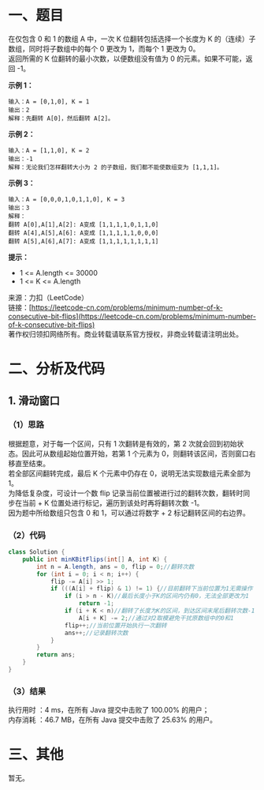 # 一、题目
在仅包含 0 和 1 的数组 A 中，一次 K 位翻转包括选择一个长度为 K 的（连续）子数组，同时将子数组中的每个 0 更改为 1，而每个 1 更改为 0。     
返回所需的 K 位翻转的最小次数，以便数组没有值为 0 的元素。如果不可能，返回 -1。     
     
**示例 1：**
```
输入：A = [0,1,0], K = 1
输出：2
解释：先翻转 A[0]，然后翻转 A[2]。
```
**示例 2：**      
```
输入：A = [1,1,0], K = 2
输出：-1
解释：无论我们怎样翻转大小为 2 的子数组，我们都不能使数组变为 [1,1,1]。
```
**示例 3：**    
```
输入：A = [0,0,0,1,0,1,1,0], K = 3
输出：3
解释：
翻转 A[0],A[1],A[2]: A变成 [1,1,1,1,0,1,1,0]
翻转 A[4],A[5],A[6]: A变成 [1,1,1,1,1,0,0,0]
翻转 A[5],A[6],A[7]: A变成 [1,1,1,1,1,1,1,1]
```
**提示：**     
- 1 <= A.length <= 30000
- 1 <= K <= A.length
      
来源：力扣（LeetCode）     
链接：[https://leetcode-cn.com/problems/minimum-number-of-k-consecutive-bit-flips](https://leetcode-cn.com/problems/minimum-number-of-k-consecutive-bit-flips)     
著作权归领扣网络所有。商业转载请联系官方授权，非商业转载请注明出处。     
# 二、分析及代码    
## 1. 滑动窗口
### （1）思路
根据题意，对于每一个区间，只有 1 次翻转是有效的，第 2 次就会回到初始状态。因此可从数组起始位置开始，若第 1 个元素为 0，则翻转该区间，否则窗口右移直至结束。         
若全部区间翻转完成，最后 K 个元素中仍存在 0，说明无法实现数组元素全部为 1。     
为降低复杂度，可设计一个数 flip 记录当前位置被进行过的翻转次数，翻转时同步在当前 + K 位置处进行标记，遍历到该处时再将翻转次数 -1。    
因为题中所给数组只包含 0 和 1，可以通过将数字 + 2 标记翻转区间的右边界。     
### （2）代码
```java
class Solution {
    public int minKBitFlips(int[] A, int K) {
        int n = A.length, ans = 0, flip = 0;//翻转次数
        for (int i = 0; i < n; i++) {
            flip -= A[i] >> 1;
            if (((A[i] + flip) & 1) != 1) {//目前翻转下当前位置为1无需操作
                if (i > n - K)//最后长度小于K的区间内仍有0，无法全部更改为1
                    return -1;
                if (i + K < n)//翻转了长度为K的区间，到达区间末尾后翻转次数-1
                    A[i + K] -= 2;//通过对2取模避免干扰原数组中的0和1
                flip++;//当前位置开始执行一次翻转
                ans++;//记录翻转次数
            }
        }
        return ans;
    }
}
```
### （3）结果
执行用时 ：4 ms，在所有 Java 提交中击败了 100.00% 的用户；    
内存消耗 ：46.7 MB，在所有 Java 提交中击败了 25.63% 的用户。      
# 三、其他
暂无。  
